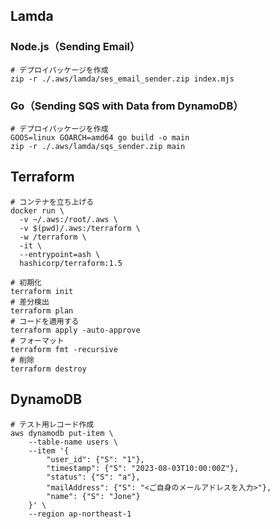 ## Lamda

### Node.js（Sending Email）

```shell
# デプロイパッケージを作成
zip -r ./.aws/lamda/ses_email_sender.zip index.mjs
```

### Go（Sending SQS with Data from DynamoDB）

```shell
# デプロイパッケージを作成
GOOS=linux GOARCH=amd64 go build -o main
zip -r ./.aws/lamda/sqs_sender.zip main
```

## Terraform

```shell
# コンテナを立ち上げる
docker run \
  -v ~/.aws:/root/.aws \
  -v $(pwd)/.aws:/terraform \
  -w /terraform \
  -it \
  --entrypoint=ash \
  hashicorp/terraform:1.5

# 初期化
terraform init
# 差分検出
terraform plan
# コードを適用する
terraform apply -auto-approve
# フォーマット
terraform fmt -recursive
# 削除
terraform destroy
```

## DynamoDB

```shell
# テスト用レコード作成
aws dynamodb put-item \
    --table-name users \
    --item '{
        "user_id": {"S": "1"},
        "timestamp": {"S": "2023-08-03T10:00:00Z"},
        "status": {"S": "a"},
        "mailAddress": {"S": "<ご自身のメールアドレスを入力>"},
        "name": {"S": "Jone"}
    }' \
    --region ap-northeast-1
```